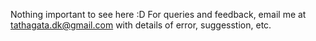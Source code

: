 Nothing important to see here :D
For queries and feedback, email me at tathagata.dk@gmail.com with details of error, suggesstion, etc.
